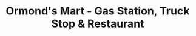 ---
title: "Ormond's Mart - Gas Station, Truck Stop & Restaurant"
url: /princeton/ormonds-mart-gas-station-truck-stop-und-restaurant/
shop: Lebensmittel
---